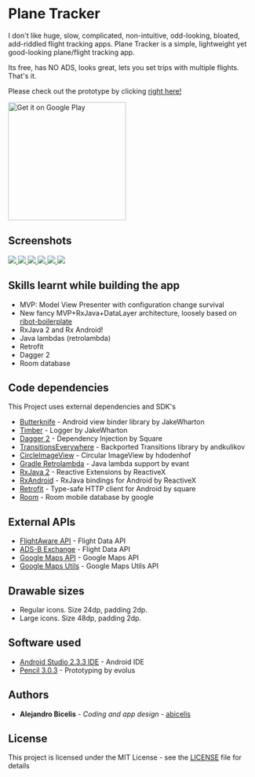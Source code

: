 # Plane Tracker #

I don't like huge, slow, complicated, non-intuitive, odd-looking, bloated, add-riddled flight tracking apps. Plane Tracker is a simple, lightweight yet good-looking plane/flight tracking app.

Its free, has NO ADS, looks great, lets you set trips with multiple flights. That's it.


Please check out the prototype by clicking [right here!](https://abicelis.github.io/PlaneTracker/ "PlaneTracker Prototype")

<a target="_blank" href='https://play.google.com/store/apps/details?id=ve.com.abicelis.planetracker&pcampaignid=MKT-Other-global-all-co-prtnr-py-PartBadge-Mar2515-1'><img alt='Get it on Google Play' src='https://play.google.com/intl/en_us/badges/images/generic/en_badge_web_generic.png' width="240px"/></a>

## Screenshots


[ ![](https://github.com/abicelis/PlaneTracker/blob/master/graphics/play_store/screens/v1.0/nexus5X/thumbs/1%20home.jpg) ](https://github.com/abicelis/PlaneTracker/blob/master/graphics/play_store/screens/v1.0/nexus5X/1%20home.png)
[ ![](https://github.com/abicelis/PlaneTracker/blob/master/graphics/play_store/screens/v1.0/nexus5X/thumbs/2%20trip%20detail.jpg) ](https://github.com/abicelis/PlaneTracker/blob/master/graphics/play_store/screens/v1.0/nexus5X/2%20trip%20detail.png)
[ ![](https://github.com/abicelis/PlaneTracker/blob/master/graphics/play_store/screens/v1.0/nexus5X/thumbs/3%20airport.jpg) ](https://github.com/abicelis/PlaneTracker/blob/master/graphics/play_store/screens/v1.0/nexus5X/3%20airport.png)
[ ![](https://github.com/abicelis/PlaneTracker/blob/master/graphics/play_store/screens/v1.0/nexus5X/thumbs/4%20flight%20route.jpg) ](https://github.com/abicelis/PlaneTracker/blob/master/graphics/play_store/screens/v1.0/nexus5X/4%20flight%20route.png)
[ ![](https://github.com/abicelis/PlaneTracker/blob/master/graphics/play_store/screens/v1.0/nexus5X/thumbs/5%20add%20a%20flight.jpg) ](https://github.com/abicelis/PlaneTracker/blob/master/graphics/play_store/screens/v1.0/nexus5X/5%20add%20a%20flight.png)
[ ![](https://github.com/abicelis/PlaneTracker/blob/master/graphics/play_store/screens/v1.0/nexus5X/thumbs/6%20add%20a%20flight.jpg) ](https://github.com/abicelis/PlaneTracker/blob/master/graphics/play_store/screens/v1.0/nexus5X/6%20add%20a%20flight.png)



## Skills learnt while building the app 
- MVP: Model View Presenter with configuration change survival
- New fancy MVP+RxJava+DataLayer architecture, loosely based on [ribot-boilerplate](https://github.com/ribot/android-boilerplate)
- RxJava 2 and Rx Android!
- Java lambdas (retrolambda)
- Retrofit
- Dagger 2
- Room database


## Code dependencies

This Project uses external dependencies and SDK's

* [Butterknife](https://github.com/JakeWharton/butterknife) - Android view binder library by JakeWharton
* [Timber](https://github.com/JakeWharton/timber) - Logger by JakeWharton
* [Dagger 2](https://github.com/google/dagger) - Dependency Injection by Square
* [TransitionsEverywhere](https://github.com/andkulikov/Transitions-Everywhere) - Backported Transitions library by andkulikov
* [CircleImageView](https://github.com/hdodenhof/CircleImageView) - Circular ImageView by hdodenhof
* [Gradle Retrolambda](https://github.com/evant/gradle-retrolambda) - Java lambda support by evant
* [RxJava 2](https://github.com/ReactiveX/RxJava) - Reactive Extensions by ReactiveX
* [RxAndroid](https://github.com/ReactiveX/RxAndroid) - RxJava bindings for Android by ReactiveX
* [Retrofit](https://github.com/square/retrofit) - Type-safe HTTP client for Android by square
* [Room](https://developer.android.com/topic/libraries/architecture/room.html) - Room mobile database by google


## External APIs

* [FlightAware API](http://flightxml.flightaware.com/json/FlightXML3/) - Flight Data API
* [ADS-B Exchange](https://www.adsbexchange.com) - Flight Data API
* [Google Maps API](https://developers.google.com/maps/) - Google Maps API
* [Google Maps Utils](https://github.com/googlemaps/android-maps-utils) - Google Maps Utils API


## Drawable sizes

- Regular icons. Size 24dp, padding 2dp.
- Large icons. Size 48dp, padding 2dp.


## Software used

* [Android Studio 2.3.3 IDE](https://developer.android.com/studio/index.html) - Android IDE
* [Pencil 3.0.3](https://github.com/evolus/pencil) - Prototyping by evolus


## Authors

* **Alejandro Bicelis** - *Coding and app design* - [abicelis](https://github.com/abicelis)


## License

This project is licensed under the MIT License - see the [LICENSE](https://github.com/abicelis/PlaneTracker/blob/master/LICENSE) file for details

